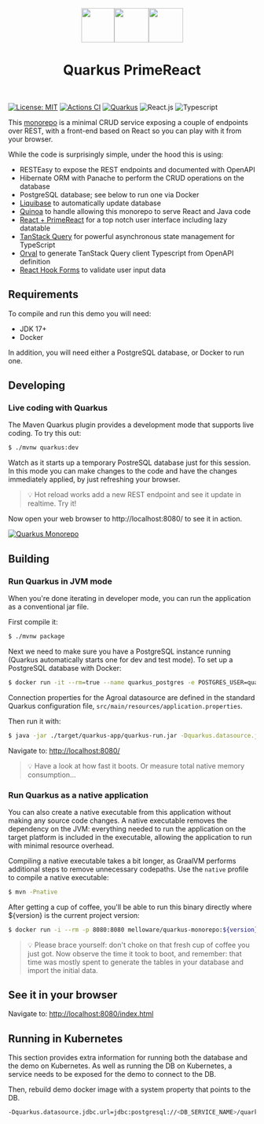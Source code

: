 <div align="center">
<img src="https://github.com/melloware/quarkus-monorepo/blob/main/src/main/webui/public/static/images/quarkus.svg" width="67" height="70" ><img src="https://github.com/melloware/quarkus-monorepo/blob/main/src/main/webui/public/static/images/plus-sign.svg" height="70" ><img src="https://github.com/melloware/quarkus-monorepo/blob/main/src/main/webui/public/static/images/primereact-dark.svg" height="70" >

# Quarkus PrimeReact
</div>
<br>

[![License: MIT](https://img.shields.io/badge/License-MIT-yellow.svg?style=for-the-badge)](https://opensource.org/licenses/MIT)
[![Actions CI](https://img.shields.io/github/actions/workflow/status/melloware/quarkus-monorepo/build.yml?branch=main&logo=GitHub&style=for-the-badge)](https://github.com/melloware/quarkus-monorepo/actions/workflows/build.yml)
[![Quarkus](https://img.shields.io/badge/quarkus-power-blue?logo=quarkus&style=for-the-badge)](https://github.com/quarkusio/quarkus)
![React.js](https://img.shields.io/badge/react-%2320232a.svg?style=for-the-badge&logo=react&logoColor=%2361DAFB)
![Typescript](https://img.shields.io/badge/typescript-%23323330.svg?style=for-the-badge&logo=typescript&logoColor=%23F7DF1E) 

This [monorepo](https://en.wikipedia.org/wiki/Monorepo) is a minimal CRUD service exposing a couple of endpoints over REST,
with a front-end based on React so you can play with it from your browser.

While the code is surprisingly simple, under the hood this is using:

- RESTEasy to expose the REST endpoints and documented with OpenAPI
- Hibernate ORM with Panache to perform the CRUD operations on the database
- PostgreSQL database; see below to run one via Docker
- [Liquibase](https://www.liquibase.com/) to automatically update database
- [Quinoa](https://github.com/quarkiverse/quarkus-quinoa) to handle allowing this monorepo to serve React and Java code
- [React + PrimeReact](https://primereact.org/) for a top notch user interface including lazy datatable
- [TanStack Query](https://tanstack.com/query/latest) for powerful asynchronous state management for TypeScript
- [Orval](https://orval.dev/) to generate TanStack Query client Typescript from OpenAPI definition
- [React Hook Forms](https://react-hook-form.com/) to validate user input data

## Requirements

To compile and run this demo you will need:

- JDK 17+
- Docker

In addition, you will need either a PostgreSQL database, or Docker to run one.

## Developing

### Live coding with Quarkus

The Maven Quarkus plugin provides a development mode that supports
live coding. To try this out:

```bash
$ ./mvnw quarkus:dev
```

Watch as it starts up a temporary PostreSQL database just for this session. In this mode you can make changes to the code and have the changes immediately applied, by just refreshing your browser.

> :bulb:
Hot reload works add a new REST endpoint and see it update in realtime. Try it!

Now open your web browser to http://localhost:8080/ to see it in action.

[![Quarkus Monorepo](https://github.com/melloware/quarkus-monorepo/blob/main/src/test/resources/quarkus-monorepo-screen.png)](https://github.com/melloware/quarkus-monorepo)

## Building

### Run Quarkus in JVM mode

When you're done iterating in developer mode, you can run the application as a
conventional jar file.

First compile it:

```bash
$ ./mvnw package
```

Next we need to make sure you have a PostgreSQL instance running (Quarkus automatically starts one for dev and test mode). To set up a PostgreSQL database with Docker:

```bash
$ docker run -it --rm=true --name quarkus_postgres -e POSTGRES_USER=quarkus_postgres -e POSTGRES_PASSWORD=quarkus_postgres -e POSTGRES_DB=quarkus_postgres -p 5432:5432 postgres:14
```

Connection properties for the Agroal datasource are defined in the standard Quarkus configuration file,
`src/main/resources/application.properties`.

Then run it with:

```bash
$ java -jar ./target/quarkus-app/quarkus-run.jar -Dquarkus.datasource.jdbc.url=jdbc:postgresql://localhost/quarkus_postgres
```
Navigate to:
<http://localhost:8080/>

> :bulb:
Have a look at how fast it boots. Or measure total native memory consumption...

### Run Quarkus as a native application

You can also create a native executable from this application without making any
source code changes. A native executable removes the dependency on the JVM:
everything needed to run the application on the target platform is included in
the executable, allowing the application to run with minimal resource overhead.

Compiling a native executable takes a bit longer, as GraalVM performs additional
steps to remove unnecessary codepaths. Use the  `native` profile to compile a
native executable:

```bash
$ mvn -Pnative
```

After getting a cup of coffee, you'll be able to run this binary directly where ${version} is the current project version:

```bash
$ docker run -i --rm -p 8080:8080 melloware/quarkus-monorepo:${version}
```

> :bulb:
Please brace yourself: don't choke on that fresh cup of coffee you just got. Now observe the time it took to boot, and remember: that time was mostly spent to generate the tables in your database and import the initial data.

## See it in your browser

Navigate to: <http://localhost:8080/index.html>

## Running in Kubernetes

This section provides extra information for running both the database and the demo on Kubernetes.
As well as running the DB on Kubernetes, a service needs to be exposed for the demo to connect to the DB.

Then, rebuild demo docker image with a system property that points to the DB.

```bash
-Dquarkus.datasource.jdbc.url=jdbc:postgresql://<DB_SERVICE_NAME>/quarkus_postgres
```
